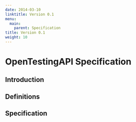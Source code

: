 ```yaml
---
date: 2014-03-10
linktitle: Version 0.1
menu:
  main:
    parent: Specification
title: Version 0.1
weight: 10
---
```


# OpenTestingAPI Specification

## Introduction

## Definitions

## Specification
